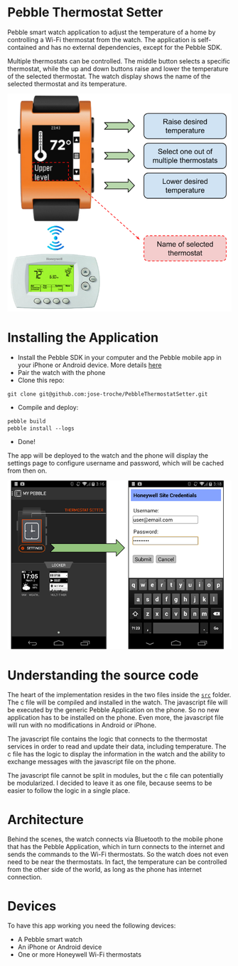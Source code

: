 Pebble Thermostat Setter
========================

Pebble smart watch application to adjust the temperature of a home by controlling a Wi-Fi thermostat from the watch. The application is self-contained and has no external dependencies, except for the Pebble SDK.

Multiple thermostats can be controlled. The middle button selects a specific thermostat, while the up and down buttons raise and lower the temperature of the selected thermostat. The watch display shows the name of the selected thermostat and its temperature.

![Watch App](https://raw.githubusercontent.com/jose-troche/Documentation/master/PebbleThermostatSetter/PebbleThermostatSetterDiagram.png)


Installing the Application
==========================

* Install the Pebble SDK in your computer and the Pebble mobile app in your iPhone or Android device. More details [here](https://developer.getpebble.com/download-sdk)
* Pair the watch with the phone
* Clone this repo:
```
git clone git@github.com:jose-troche/PebbleThermostatSetter.git
```
* Compile and deploy:
```
pebble build
pebble install --logs
```
* Done!

The app will be deployed to the watch and the phone will display the settings page to configure username and password, which will be cached from then on.

![Mobile App](https://raw.githubusercontent.com/jose-troche/Documentation/master/PebbleThermostatSetter/ConfigurationSettings.png)

Understanding the source code
=============================
The heart of the implementation resides in the two files inside the [`src`](https://github.com/jose-troche/PebbleThermostatSetter/tree/master/src) folder. The c file will be compiled and installed in the watch. The javascript file will be executed by the generic Pebble Application on the phone. So no new application has to be installed on the phone. Even more, the javascript file will run with no modifications in Android or iPhone.

The javascript file contains the logic that connects to the thermostat services in order to read and update their data, including temperature. The c file has the logic to display the information in the watch and the ability to exchange messages with the javascript file on the phone.

The javascript file cannot be split in modules, but the c file can potentially be modularized. I decided to leave it as one file, because seems to be easier to follow the logic in a single place.

Architecture
============
Behind the scenes, the watch connects via Bluetooth to the mobile phone that has the Pebble Application, which in turn connects to the internet and sends the commands to the Wi-Fi thermostats. So the watch does not even need to be near the thermostats. In fact, the temperature can be controlled from the other side of the world, as long as the phone has internet connection.

Devices
=======
To have this app working you need the following devices:
* A Pebble smart watch
* An iPhone or Android device
* One or more Honeywell Wi-Fi thermostats

